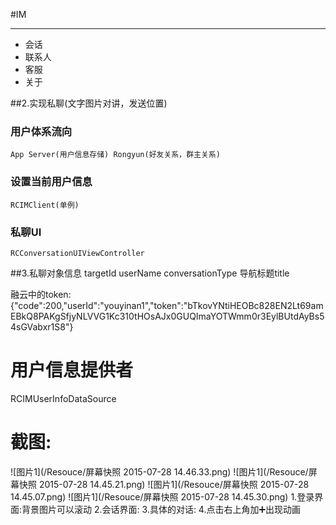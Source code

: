 #IM 
***
* 会话 
* 联系人 
* 客服 
* 关于

##2.实现私聊(文字图片对讲，发送位置)
### 用户体系流向
	App Server(用户信息存储) Rongyun(好友关系，群主关系)
### 设置当前用户信息
	RCIMClient(单例)
### 私聊UI
	RCConversationUIViewController
##3.私聊对象信息
	targetId
	userName
	conversationType
	导航标题title
	
融云中的token:{"code":200,"userId":"youyinan1","token":"bTkovYNtiHEOBc828EN2Lt69amEBkQ8PAKgSfjyNLVVG1Kc310tHOsAJx0GUQImaYOTWmm0r3EylBUtdAyBs54sGVabxr1S8"}

# 用户信息提供者
RCIMUserInfoDataSource

# 截图:
![图片1](/Resouce/屏幕快照 2015-07-28 14.46.33.png)
![图片1](/Resouce/屏幕快照 2015-07-28 14.45.21.png) 
![图片1](/Resouce/屏幕快照 2015-07-28 14.45.07.png)
![图片1](/Resouce/屏幕快照 2015-07-28 14.45.30.png)
1.登录界面:背景图片可以滚动
2.会话界面:
3.具体的对话:
4.点击右上角加➕出现动画
